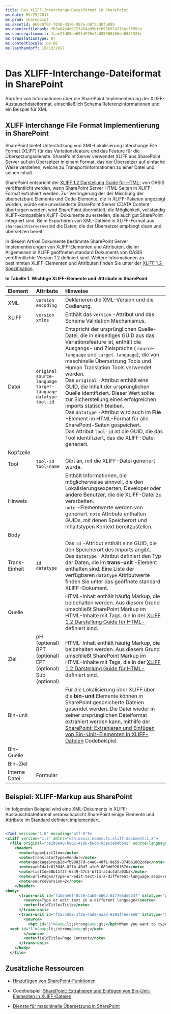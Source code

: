 ```yaml
---
title: Das XLIFF-Interchange-Dateiformat in SharePoint
ms.date: 09/25/2017
ms.prod: sharepoint
ms.assetid: 660c0f07-7030-4576-957e-b9f2cd0fa895
ms.openlocfilehash: fb3a0454d972fa54a99bff693b97a716ec3f95ce
ms.sourcegitcommit: 1cae27d85ee691d976e2c085986466de088f526c
ms.translationtype: HT
ms.contentlocale: de-DE
ms.lasthandoff: 10/13/2017
---
```

# <a name="the-xliff-interchange-file-format-in-sharepoint"></a>Das XLIFF-Interchange-Dateiformat in SharePoint
Abrufen von Informationen über die SharePoint Implementierung der XLIFF-Austauschdateiformat, einschließlich Schema Referenzinformationen und ein Beispiel für XML.
## <a name="the-xliff-interchange-file-format-implementation-in-sharepoint"></a>XLIFF Interchange File Format Implementierung in SharePoint

SharePoint bietet Unterstützung von XML-Lokalisierung Interchange File Format (XLIFF) für das Variationsfeature und das Feature für die Übersetzungsdienste. SharePoint Server verwendet XLIFF aus SharePoint Server auf ein Übersetzer in einem Format, das der Übersetzer auf einfache Weise verstehen, welche zu Transportinformationen zu einer Datei und seinen Inhalt.
  
    
    
SharePoint entspricht der  [XLIFF 1.2 Darstellung Guide für HTML-](http://docs.oasis-open.org/xliff/v1.2/xliff-profile-html/xliff-profile-html-1.2-cd02l) von OASIS veröffentlicht werden, wenn SharePoint Server HTML-Seiten in XLIFF-Format extrahiert werden. Zur Verringerung der der Mischung der übersetzbare Elemente und Code-Elemente, die in XLIFF-Paketen angezeigt würden, würde eine unveränderte SharePoint Server CDATA Content übertragen werden, wird SharePoint übermittelt, die Möglichkeit, vollständig XLIFF-kompatiblen XLIFF-Dokumente zu erstellen, die auch gut SharePoint integriert sind. Beim Exportieren von XML-Dateien in XLIFF-Format aus `sharepointservernv`sind die Daten, die der Übersetzer empfängt clean und übersetzen bereit.
  
    
    
In diesem Artikel Dokumente bestimmte SharePoint Server Implementierungen von XLIFF-Elementen und Attributen, die im Allgemeinen in XLIFF geöffneten standard Dokuments von OASIS veröffentlichte Version 1.2 definiert sind. Weitere Informationen zu bestimmten XLIFF-Elementen und Attributen finden Sie unter der  [XLIFF 1.2-Spezifikation](http://docs.oasis-open.org/xliff/xliff-core/xliff-corel).
  
    
    

  
    
    

**In Tabelle 1. Wichtige XLIFF-Elemente und-Attribute in SharePoint**


|**Element**|**Attribute**|**Hinweise**|
|:-----|:-----|:-----|
|XML  <br/> | `version` <br/>  `encoding` <br/> |Deklarieren die XML-Version und die Codierung.  <br/> |
|XLIFF  <br/> | `version` <br/>  `xmlns` <br/> |Enthält das  `version` -Attribut und das Schema Validation Mechanismus. <br/> |
|Datei  <br/> | `original` <br/>  `source-language` <br/>  `target-language` <br/>  `datatype` <br/>  `tool-id` <br/> |Entspricht der ursprünglichen Quelle-Datei, die in einseitiges GUID aus das Variationsfeature ist, enthält die Ausgangs- und Zielsprache ( `source-language` und `target-language`), die von maschinelle Übersetzung Tools und Human Translation Tools verwendet werden.  <br/> Das  `original` -Attribut enthält eine GUID, die Inhalt der ursprünglichen Quelle identifiziert. Dieser Wert sollte zur Sicherstellung eines erfolgreichen Imports statisch bleiben. <br/> Das  `datatype` -Attribut wird auch im **File** -Element im HTML-Format für alle SharePoint-Seiten gespeichert. <br/> Das Attribut  `tool-id` ist die GUID, die das Tool identifiziert, das die XLIFF-Datei generiert. <br/> |
|Kopfzeile  <br/> |||
|Tool  <br/> | `tool-id` <br/>  `tool-name` <br/> |Gibt an, mit die XLIFF-Datei generiert wurde.  <br/> |
|Hinweis  <br/> ||Enthält Informationen, die möglicherweise sinnvoll, die den Lokalisierungsexperten, Developer oder andere Benutzer, die die XLIFF-Datei zu verarbeiten.  <br/>  `note` -Elementwerte werden von generiert. `note` Attribute enthalten GUIDs, mit denen Speicherort und Inhaltstypen Kontext bereitzustellen. <br/> |
|Body  <br/> |||
|Trans-Einheit  <br/> | `id` <br/>  `datatype` <br/> |Das  `id` -Attribut enthält eine GUID, die den Speicherort des Imports angibt. <br/> Das  `datatype` -Attribut definiert den Typ der Daten, die im **trans-unit** -Element enthalten sind. Eine Liste der verfügbaren `datatype` Attributwerte finden Sie unter das geöffnete standard XLIFF-Dokument. <br/> |
|Quelle  <br/> ||HTML-Inhalt enthält häufig Markup, die beibehalten werden. Aus diesem Grund umschließt SharePoint Markup im HTML-Inhalte mit Tags, die in der  [XLIFF 1.2 Darstellung Guide für HTML-](http://docs.oasis-open.org/xliff/v1.2/xliff-profile-html/xliff-profile-html-1.2-cd02l)definiert sind.<br/> |
|Ziel  <br/> |pH (optional)  <br/> BPT (optional)  <br/> EPT (optional)  <br/> Sub (optional)  <br/> |HTML-Inhalt enthält häufig Markup, die beibehalten werden. Aus diesem Grund umschließt SharePoint Markup im HTML-Inhalte mit Tags, die in der  [XLIFF 1.2 Darstellung Guide für HTML-](http://docs.oasis-open.org/xliff/v1.2/xliff-profile-html/xliff-profile-html-1.2-cd02l)definiert sind.<br/> |
|Bin-unit  <br/> ||Für die Lokalisierung über XLIFF über die **bin-unit** Elemente können in SharePoint gespeicherte Dateien gesendet werden. Die Datei wieder in seiner ursprünglichen Dateiformat extrahiert werden kann, mithilfe der [SharePoint: Extrahieren und Einfügen von Bin-Unit-Elementen in XLIFF-Dateien](http://code.msdn.microsoft.com/SharePoint-Extract-fe686878) Codebeispiel. <br/> |
|Bin-Quelle  <br/> |||
|Bin-Ziel  <br/> |||
|Interne Datei  <br/> |Formular  <br/> ||
   

## <a name="example-xliff-markup-from-sharepoint"></a>Beispiel: XLIFF-Markup aus SharePoint

Im folgenden Beispiel wird eine XML-Dokuments in XLIFF-Austauschdateiformat veranschaulicht SharePoint einige Elemente und Attribute im Standard definiert implementiert. 
  
    
    

```XML

<?xml version="1.0" encoding="utf-8"?>
<xliff version="1.2" xmlns="urn:oasis:names:tc:xliff:document:1.2">
  <file original="ce2b8e40-b802-4196-b6cb-93e63eb4bb42" source-language="en-US" target-language="fr-CA" datatype="html">
    <header>
      <note>type=ListItem</note>
      <note>translatorType=Vendor</note>
      <note>packageGroupId=fb98837d-c4e0-48f1-9e59-874b61802cda</note>
      <note>webId=1c013046-821b-40d7-a1e0-689dd920f37d</note>
      <note>listId=58b11f3f-6549-47c5-bf13-a2dc4dfa03b3</note>
      <note>url=Pages/Type-or-edit-text-in-a-different-language.aspx</note>
      <note>sourceVersion=2</note>
    </header>
<body>
      <trans-unit id="fa564e0f-0c70-4ab9-b863-0177e6ddd247" datatype="plaintext">
        <source>Type or edit text in a different language</source>
        <note>fieldTitle=Title</note>
      </trans-unit>
      <trans-unit id="f55c4d88-1f2e-4ad9-aaa8-819af4ee7ee8" datatype="html">
        <source>
          <bpt id="1">&amp;lt;strong&amp;gt;</bpt>When you want to type documents in different languages, you can change your keyboard layout language--the language-specific characters typed when keyboard keys are pressed--so that you can type the special characters for each language. 
  <ept id="1">&amp;lt;/strong&amp;gt;</ept>
        </source>
        <note>fieldTitle=Page Content</note>
      </trans-unit>
    </body>
  </file>

```


  
    
    

## <a name="additional-resources"></a>Zusätzliche Ressourcen
<a name="bk_addresources"> </a>


-  [Hinzufügen von SharePoint-Funktionen](add-sharepoint-capabilities.md)
    
  
- Codebeispiel:  [SharePoint: Extrahieren und Einfügen von Bin-Unit-Elementen in XLIFF-Dateien](http://code.msdn.microsoft.com/SharePoint-Extract-fe686878)
    
  
-  [Dienste für maschinelle Übersetzung in SharePoint](machine-translation-services-in-sharepoint.md)
    
  

  
    
    

